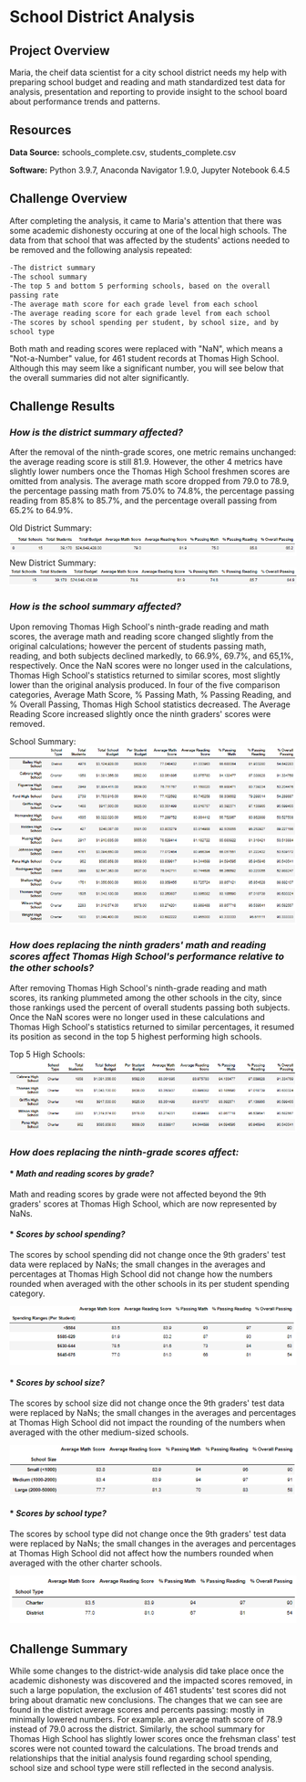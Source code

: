 # School District Analysis



## Project Overview

Maria, the cheif data scientist for a city school district needs my help with preparing school budget and reading and math standardized test data for analysis, presentation and reporting to provide insight to the school board about performance trends and patterns. 


## Resources

**Data Source:** schools_complete.csv, students_complete.csv

**Software:** Python 3.9.7, Anaconda Navigator 1.9.0, Jupyter Notebook 6.4.5

    
## Challenge Overview

After completing the analysis, it came to Maria's attention that there was some academic dishonesty occuring at one of the local high schools. The data from that school that was affected by the students' actions needed to be removed and the following analysis repeated:

    -The district summary
	-The school summary
	-The top 5 and bottom 5 performing schools, based on the overall passing rate
	-The average math score for each grade level from each school
	-The average reading score for each grade level from each school
    -The scores by school spending per student, by school size, and by school type

Both math and reading scores were replaced with "NaN", which means a "Not-a-Number" value, for 461 student records at Thomas High School. Although this may seem like a significant number, you will see below that the overall summaries did not alter significantly.

## Challenge Results

### _How is the district summary affected?_
After the removal of the ninth-grade scores, one metric remains unchanged: the average reading score is still 81.9. However, the other 4 metrics have slightly lower numbers once the Thomas High School freshmen scores are omitted from analysis. The average math score dropped from 79.0 to 78.9, the percentage passing math from 75.0% to 74.8%, the percentage passing reading from 85.8% to 85.7%, and the percentage overall passing from 65.2% to 64.9%.

Old District Summary:
![Old_district_summary.png](https://github.com/saraegregg/Mod4-School-District-Analysis/blob/main/images/Old_district_summary.png)
New District Summary:
![New district_summary.png](https://github.com/saraegregg/Mod4-School-District-Analysis/blob/main/images/New_district_summary.png)

### _How is the school summary affected?_
Upon removing Thomas High School's ninth-grade reading and math scores, the average math and reading score changed slightly from the original calculations; however the percent of students passing math, reading, and both subjects declined markedly, to 66.9%, 69.7%, and 65,1%, respectively. Once the NaN scores were no longer used in the calculations, Thomas High School's statistics returned to similar scores, most slightly lower than the original analysis produced. In four of the five comparison categories, Average Math Score, % Passing Math, % Passing Reading, and % Overall Passing, Thomas High School statistics decreased. The Average Reading Score increased slightly once the ninth graders' scores were removed.

School Summary:
![New_school_summary.png](https://github.com/saraegregg/Mod4-School-District-Analysis/blob/main/images/New_school_summary.png)

### _How does replacing the ninth graders' math and reading scores affect Thomas High School's performance relative to the other schools?_
After removing Thomas High School's ninth-grade reading and math scores, its ranking plummeted among the other schools in the city, since those rankings used the percent of overall students passing both subjects. Once the NaN scores were no longer used in these calculations and Thomas High School's statistics returned to similar percentages, it resumed its position as second in the top 5 highest performing high schools.

Top 5 High Schools:
![Top_schools.png](https://github.com/saraegregg/Mod4-School-District-Analysis/blob/main/images/New_top_schools.png)

### _How does replacing the ninth-grade scores affect:_
#### * _Math and reading scores by grade?_
Math and reading scores by grade were not affected beyond the 9th graders' scores at Thomas High School, which are now represented by NaNs.

#### * _Scores by school spending?_
The scores by school spending did not change once the 9th graders' test data were replaced by NaNs; the small changes in the averages and percentages at Thomas High School did not change how the numbers rounded when averaged with the other schools in its per student spending category.

![New_perstudent_spending](https://github.com/saraegregg/Mod4-School-District-Analysis/blob/main/images/New_perstudent_spending.png)

#### * _Scores by school size?_
The scores by school size did not change once the 9th graders' test data were replaced by NaNs; the small changes in the averages and percentages at Thomas High School did not impact the rounding of the numbers when averaged with the other medium-sized schools.

![New_average_basedon_size](https://github.com/saraegregg/Mod4-School-District-Analysis/blob/main/images/New_average_basedon_size.png)

#### * _Scores by school type?_
The scores by school type did not change once the 9th graders' test data were replaced by NaNs; the small changes in the averages and percentages at Thomas High School did not affect how the numbers rounded when averaged with the other charter schools.

![New_scores_by_type](https://github.com/saraegregg/Mod4-School-District-Analysis/blob/main/images/New_scores_by_type.png)

## Challenge Summary
While some changes to the district-wide analysis did take place once the academic dishonesty was discovered and the impacted scores removed, in such a large population, the exclusion of 461 students' test scores did not bring about dramatic new conclusions. The changes that we can see are found in the district average scores and percents passing: mostly in minimally lowered numbers. For example. an average math score of 78.9 instead of 79.0 across the district. Similarly, the school summary for Thomas High School has slightly lower scores once the frehsman class' test scores were not counted toward the calculations. The broad trends and relationships that the initial analysis found regarding school spending, school size and school type were still reflected in the second analysis.